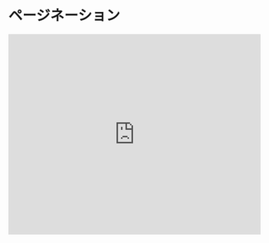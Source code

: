 # ページネーション

<iframe height="400" style="width: 100%;" scrolling="no" title="Pagination" src="https://codepen.io/ari-jp/embed/KKdJVey?height=265&theme-id=default&default-tab=result" frameborder="no" allowtransparency="true" allowfullscreen="true">
  See the Pen <a href='https://codepen.io/ari-jp/pen/KKdJVey'>Pagination</a> by ari-jp
  (<a href='https://codepen.io/ari-jp'>@ari-jp</a>) on <a href='https://codepen.io'>CodePen</a>.
</iframe>